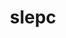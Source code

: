 ---
title: "slepc"
layout: cache
categories: [package, v0.18.0]
meta: {"versions": ["3.17.1"], "compilers": ["gcc@=7.5.0"], "oss": ["ubuntu18.04"], "platforms": ["linux"], "targets": ["x86_64"], "stacks": ["e4s", "root"], "num_specs": 2, "num_specs_by_stack": {"e4s": 2, "root": 2}}
spec_details: [{"hash": "5l6fbm5c5x5b7f3ky44l5qcbqj5j3ut5", "compiler": "gcc@=7.5.0", "versions": ["3.17.1"], "os": "ubuntu18.04", "platform": "linux", "target": "x86_64", "variants": ["+arpack", "~blopex", "+cuda", "cuda_arch=70", "~rocm"], "stacks": ["e4s", "root"], "size": "-", "tarball": "https://binaries.spack.io/releases/v0.18.0/build_cache/linux-ubuntu18.04-x86_64/gcc-7.5.0/slepc-3.17.1/linux-ubuntu18.04-x86_64-gcc-7.5.0-slepc-3.17.1-5l6fbm5c5x5b7f3ky44l5qcbqj5j3ut5.spack"}, {"hash": "vsvwcvdwz7ua6n6q25bfci37xf2rcq3d", "compiler": "gcc@=7.5.0", "versions": ["3.17.1"], "os": "ubuntu18.04", "platform": "linux", "target": "x86_64", "variants": ["+arpack", "~blopex", "~cuda", "~rocm"], "stacks": ["e4s", "root"], "size": "-", "tarball": "https://binaries.spack.io/releases/v0.18.0/build_cache/linux-ubuntu18.04-x86_64/gcc-7.5.0/slepc-3.17.1/linux-ubuntu18.04-x86_64-gcc-7.5.0-slepc-3.17.1-vsvwcvdwz7ua6n6q25bfci37xf2rcq3d.spack"}]
---